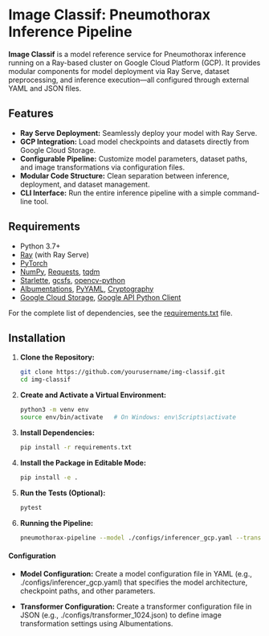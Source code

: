 # Image Classif: Pneumothorax Inference Pipeline

**Image Classif** is a model reference service for Pneumothorax inference running on a Ray-based cluster on Google Cloud Platform (GCP). It provides modular components for model deployment via Ray Serve, dataset preprocessing, and inference execution—all configured through external YAML and JSON files.

## Features

- **Ray Serve Deployment:** Seamlessly deploy your model with Ray Serve.
- **GCP Integration:** Load model checkpoints and datasets directly from Google Cloud Storage.
- **Configurable Pipeline:** Customize model parameters, dataset paths, and image transformations via configuration files.
- **Modular Code Structure:** Clean separation between inference, deployment, and dataset management.
- **CLI Interface:** Run the entire inference pipeline with a simple command-line tool.

## Requirements

- Python 3.7+
- [Ray](https://docs.ray.io/en/latest/) (with Ray Serve)
- [PyTorch](https://pytorch.org/)
- [NumPy](https://numpy.org/), [Requests](https://docs.python-requests.org/en/latest/), [tqdm](https://tqdm.github.io/)
- [Starlette](https://www.starlette.io/), [gcsfs](https://github.com/fsspec/gcsfs), [opencv-python](https://pypi.org/project/opencv-python/)
- [Albumentations](https://albumentations.ai/), [PyYAML](https://pyyaml.org/), [Cryptography](https://cryptography.io/)
- [Google Cloud Storage](https://googleapis.dev/python/storage/latest/), [Google API Python Client](https://github.com/googleapis/google-api-python-client)

For the complete list of dependencies, see the [requirements.txt](requirements.txt) file.

## Installation

1. **Clone the Repository:**

   ```bash
   git clone https://github.com/yourusername/img-classif.git
   cd img-classif

2. **Create and Activate a Virtual Environment:**

   ```bash
   python3 -m venv env
   source env/bin/activate   # On Windows: env\Scripts\activate

3. **Install Dependencies:**

   ```bash
   pip install -r requirements.txt

4. **Install the Package in Editable Mode:**

   ```bash
   pip install -e .

5. **Run the Tests (Optional):**

   ```bash
   pytest
   
6. **Running the Pipeline:**

   ```bash
   pneumothorax-pipeline --model ./configs/inferencer_gcp.yaml --transformer ./configs/transformer_1024.json

#### Configuration 
- **Model Configuration:** Create a model configuration file in YAML (e.g., ./configs/inferencer_gcp.yaml) that specifies the model architecture, checkpoint paths, and other parameters.

- **Transformer Configuration:** Create a transformer configuration file in JSON (e.g., ./configs/transformer_1024.json) to define image transformation settings using Albumentations.

